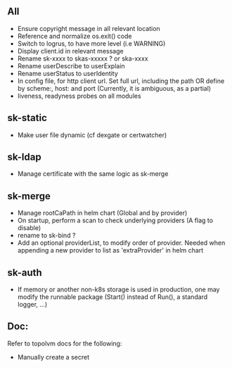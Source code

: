 
## All

- Ensure copyright message in all relevant location
- Reference and normalize os.exit() code
- Switch to logrus, to have more level (i.e WARNING)
- Display client.id in relevant message
- Rename sk-xxxx to skas-xxxxx ? or ska-xxxx
- Rename userDescribe to userExplain
- Rename userStatus to userIdentity
- In config file, for http client url. Set full url, including the path OR define by scheme:, host: and port (Currently, it is ambiguous, as a partial)
- liveness, readyness probes on all modules
 
## sk-static

- Make user file dynamic (cf dexgate or certwatcher)

## sk-ldap

- Manage certificate with the same logic as sk-merge

## sk-merge

- Manage rootCaPath in helm chart (Global and  by provider)
- On startup, perform a scan to check underlying providers (A flag to disable)
- rename to sk-bind ?
- Add an optional providerList, to modify order of provider. Needed when appending a new provider to list as 'extraProvider' in helm chart

## sk-auth

- If memory or another non-k8s storage is used in production, one may modify the runnable package (Start() instead of Run(), a standard logger, ...)

## Doc:

Refer to topolvm docs for the following:
- Manually create a secret



